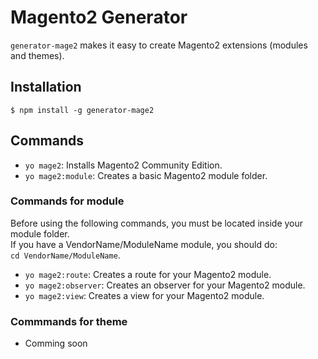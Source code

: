 # Magento2 Generator

`generator-mage2` makes it easy to create Magento2 extensions (modules and themes).

## Installation
```
$ npm install -g generator-mage2
```

## Commands
* `yo mage2`: Installs Magento2 Community Edition.
* `yo mage2:module`: Creates a basic Magento2 module folder.

### Commands for module
Before using the following commands, you must be located inside your module folder.  
If you have a VendorName/ModuleName module, you should do:   
`cd VendorName/ModuleName`.

* `yo mage2:route`: Creates a route for your Magento2 module.
* `yo mage2:observer`: Creates an observer for your Magento2 module.
* `yo mage2:view`: Creates a view for your Magento2 module.

### Commmands for theme
* Comming soon
